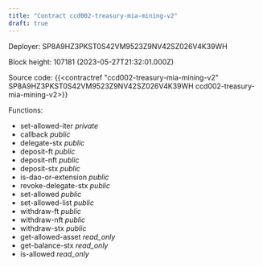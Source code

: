 ```yaml
---
title: "Contract ccd002-treasury-mia-mining-v2"
draft: true
---
```

Deployer: SP8A9HZ3PKST0S42VM9523Z9NV42SZ026V4K39WH


 



Block height: 107181 (2023-05-27T21:32:01.000Z)

Source code: {{<contractref "ccd002-treasury-mia-mining-v2" SP8A9HZ3PKST0S42VM9523Z9NV42SZ026V4K39WH ccd002-treasury-mia-mining-v2>}}

Functions:

* set-allowed-iter _private_
* callback _public_
* delegate-stx _public_
* deposit-ft _public_
* deposit-nft _public_
* deposit-stx _public_
* is-dao-or-extension _public_
* revoke-delegate-stx _public_
* set-allowed _public_
* set-allowed-list _public_
* withdraw-ft _public_
* withdraw-nft _public_
* withdraw-stx _public_
* get-allowed-asset _read_only_
* get-balance-stx _read_only_
* is-allowed _read_only_

